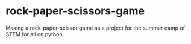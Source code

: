 # rock-paper-scissors-game

Making a rock-paper-scissor game as a project for the summer camp of STEM for all on python.
